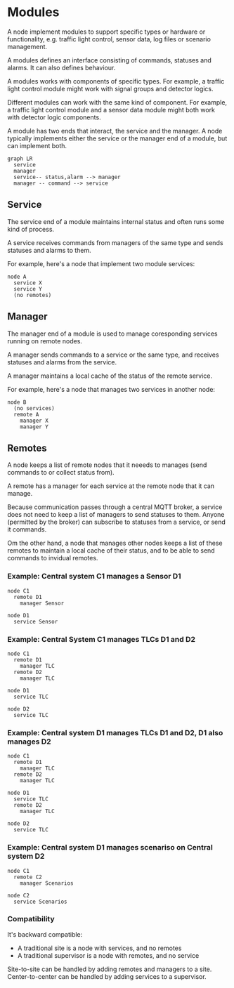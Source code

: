 # Modules
A node implement modules to support specific types or hardware or functionality, e.g. traffic light control, sensor data, log files or scenario management.

A modules defines an interface consisting of commands, statuses and alarms. It can also defines behaviour.

A modules works with components of specific types. For example, a traffic light control module might work with signal groups and detector logics.

Different modules can work with the same kind of component. For example, a traffic light control module and a sensor data module might both work with detector logic components.

A module has two ends that interact, the service and the manager. A node typically implements either the service or the manager end of a module, but can implement both.

```mermaid
graph LR
  service
  manager
  service-- status,alarm --> manager 
  manager -- command --> service
```

## Service
The service end of a module maintains internal status and often runs some kind of process.

A service receives commands from managers of the same type and sends statuses and alarms to them. 

For example, here's a node that implement two module services:

```
node A 
  service X
  service Y
  (no remotes)
```

## Manager
The manager end of a module is used to manage coresponding services running on remote nodes.

A manager sends commands to a service or the same type, and receives statuses and alarms from the service. 

A manager maintains a local cache of the status of the remote service.

For example, here's a node that manages two services in another node:

```
node B
  (no services)
  remote A
    manager X
    manager Y
```

## Remotes
A node keeps a list of remote nodes that it neeeds to manages (send commands to or collect status from).

A remote has a manager for each service at the remote node that it can manage.

Because communication passes through a central MQTT broker, a service does not need to keep a list of managers to send statuses to them. Anyone (permitted by the broker) can subscribe to statuses from a service, or send it commands.

Om the other hand, a node that manages other nodes keeps a list of these remotes to maintain a local cache of their status, and to be able to send commands to invidual remotes.


### Example: Central system C1 manages a Sensor D1
```
node C1
  remote D1
    manager Sensor

node D1
  service Sensor
```

### Example: Central System C1 manages TLCs D1 and D2
```
node C1
  remote D1
    manager TLC
  remote D2
    manager TLC

node D1
  service TLC

node D2
  service TLC
```

### Example: Central system D1 manages TLCs D1 and D2, D1 also manages D2
```
node C1
  remote D1
    manager TLC
  remote D2
    manager TLC

node D1
  service TLC
  remote D2
    manager TLC

node D2
  service TLC
```

### Example: Central system D1 manages scenariso on Central system D2
```
node C1
  remote C2
    manager Scenarios

node C2
  service Scenarios
```

### Compatibility
It's backward compatible:
- A traditional site is a node with services, and no remotes
- A traditional supervisor is a node with remotes, and no service

Site-to-site can be handled by adding remotes and managers to a site.
Center-to-center can be handled by adding services to a supervisor.
